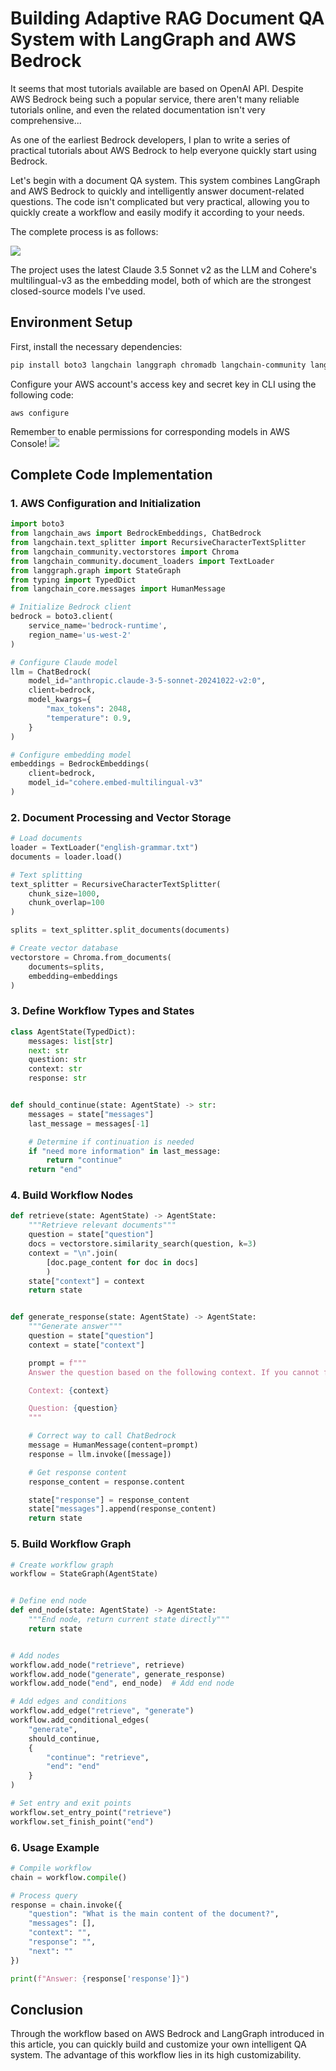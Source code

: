 # Building Adaptive RAG Document QA System with LangGraph and AWS Bedrock

It seems that most tutorials available are based on OpenAI API. Despite AWS Bedrock being such a popular service, there aren't many reliable tutorials online, and even the related documentation isn't very comprehensive...

As one of the earliest Bedrock developers, I plan to write a series of practical tutorials about AWS Bedrock to help everyone quickly start using Bedrock.

Let's begin with a document QA system. This system combines LangGraph and AWS Bedrock to quickly and intelligently answer document-related questions. The code isn't complicated but very practical, allowing you to quickly create a workflow and easily modify it according to your needs.

The complete process is as follows:

![](../pics/1_langgraph_rag_workflow.png)

The project uses the latest Claude 3.5 Sonnet v2 as the LLM and Cohere's multilingual-v3 as the embedding model, both of which are the strongest closed-source models I've used.

## Environment Setup

First, install the necessary dependencies:

```bash
pip install boto3 langchain langgraph chromadb langchain-community langchain-core langchain-aws
```

Configure your AWS account's access key and secret key in CLI using the following code:

```
aws configure
```

Remember to enable permissions for corresponding models in AWS Console!
![](../pics/aws_console_bedrock_model_access.png)

## Complete Code Implementation

### 1. AWS Configuration and Initialization

```python
import boto3
from langchain_aws import BedrockEmbeddings, ChatBedrock
from langchain.text_splitter import RecursiveCharacterTextSplitter
from langchain_community.vectorstores import Chroma
from langchain_community.document_loaders import TextLoader
from langgraph.graph import StateGraph
from typing import TypedDict
from langchain_core.messages import HumanMessage

# Initialize Bedrock client
bedrock = boto3.client(
    service_name='bedrock-runtime',
    region_name='us-west-2'
)

# Configure Claude model
llm = ChatBedrock(
    model_id="anthropic.claude-3-5-sonnet-20241022-v2:0",
    client=bedrock,
    model_kwargs={
        "max_tokens": 2048,
        "temperature": 0.9,
    }
)

# Configure embedding model
embeddings = BedrockEmbeddings(
    client=bedrock,
    model_id="cohere.embed-multilingual-v3"
)
```

### 2. Document Processing and Vector Storage

```python
# Load documents
loader = TextLoader("english-grammar.txt")
documents = loader.load()

# Text splitting
text_splitter = RecursiveCharacterTextSplitter(
    chunk_size=1000,
    chunk_overlap=100
)

splits = text_splitter.split_documents(documents)

# Create vector database
vectorstore = Chroma.from_documents(
    documents=splits,
    embedding=embeddings
)
```

### 3. Define Workflow Types and States

```python
class AgentState(TypedDict):
    messages: list[str]
    next: str
    question: str
    context: str
    response: str


def should_continue(state: AgentState) -> str:
    messages = state["messages"]
    last_message = messages[-1]

    # Determine if continuation is needed
    if "need more information" in last_message:
        return "continue"
    return "end"
```

### 4. Build Workflow Nodes

```python
def retrieve(state: AgentState) -> AgentState:
    """Retrieve relevant documents"""
    question = state["question"]
    docs = vectorstore.similarity_search(question, k=3)
    context = "\n".join(
        [doc.page_content for doc in docs]
        )
    state["context"] = context
    return state


def generate_response(state: AgentState) -> AgentState:
    """Generate answer"""
    question = state["question"]
    context = state["context"]

    prompt = f"""
    Answer the question based on the following context. If you cannot find the answer in the context, please explicitly state so.

    Context: {context}

    Question: {question}
    """

    # Correct way to call ChatBedrock
    message = HumanMessage(content=prompt)
    response = llm.invoke([message])

    # Get response content
    response_content = response.content

    state["response"] = response_content
    state["messages"].append(response_content)
    return state
```

### 5. Build Workflow Graph

```python
# Create workflow graph
workflow = StateGraph(AgentState)


# Define end node
def end_node(state: AgentState) -> AgentState:
    """End node, return current state directly"""
    return state


# Add nodes
workflow.add_node("retrieve", retrieve)
workflow.add_node("generate", generate_response)
workflow.add_node("end", end_node)  # Add end node

# Add edges and conditions
workflow.add_edge("retrieve", "generate")
workflow.add_conditional_edges(
    "generate",
    should_continue,
    {
        "continue": "retrieve",
        "end": "end"
    }
)

# Set entry and exit points
workflow.set_entry_point("retrieve")
workflow.set_finish_point("end")
```

### 6. Usage Example

```python
# Compile workflow
chain = workflow.compile()

# Process query
response = chain.invoke({
    "question": "What is the main content of the document?",
    "messages": [],
    "context": "",
    "response": "",
    "next": ""
})

print(f"Answer: {response['response']}")
```

## Conclusion

Through the workflow based on AWS Bedrock and LangGraph introduced in this article, you can quickly build and customize your own intelligent QA system. The advantage of this workflow lies in its high customizability.